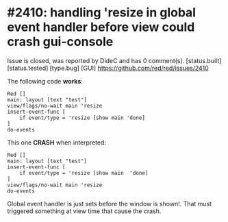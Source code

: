 
#2410: handling 'resize in global event handler before view could crash gui-console
================================================================================
Issue is closed, was reported by DideC and has 0 comment(s).
[status.built] [status.tested] [type.bug] [GUI]
<https://github.com/red/red/issues/2410>

The following code **works**:
```
Red []
main: layout [text "test"]
view/flags/no-wait main 'resize
insert-event-func [
	if event/type = 'resize [show main 'done]
]
do-events
```
This one **CRASH** when interpreted:
```
Red []
main: layout [text "test"]
insert-event-func [
	if event/type = 'resize [show main  'done]
]
view/flags/no-wait main 'resize
do-events
```
Global event handler is just sets before the window is shown!.
That must triggered something at view time that cause the crash.


